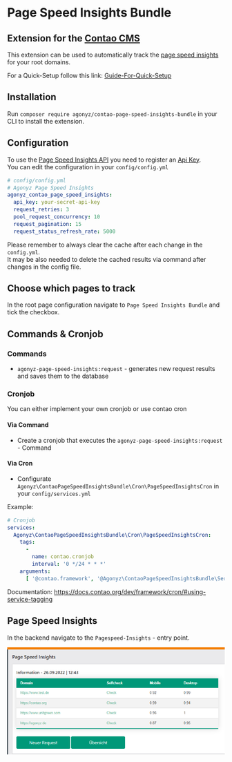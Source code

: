 # Page Speed Insights Bundle
## Extension for the [Contao CMS](https://www.contao.org)

This extension can be used to automatically track the [page speed insights](https://pagespeed.web.dev/) for your root domains.

For a Quick-Setup follow this link: [Guide-For-Quick-Setup](docs/QuickSetup.md)

## Installation
Run ```composer require agonyz/contao-page-speed-insights-bundle``` in your CLI to install the extension.

## Configuration
To use the [Page Speed Insights API](https://pagespeed.web.dev/) you need to register an [Api Key](https://developers.google.com/speed/docs/insights/v5/get-started?hl=de).   
You can edit the configuration in your ```config/config.yml```

```yml
# config/config.yml
# Agonyz Page Speed Insights
agonyz_contao_page_speed_insights:
  api_key: your-secret-api-key
  request_retries: 3
  pool_request_concurrency: 10
  request_pagination: 15
  request_status_refresh_rate: 5000
```

Please remember to always clear the cache after each change in the ```config.yml```.   
It may be also needed to delete the cached results via command after changes in the config file.

## Choose which pages to track
In the root page configuration navigate to ```Page Speed Insights Bundle``` and tick the checkbox.

## Commands & Cronjob
### Commands
- ```agonyz-page-speed-insights:request``` - generates new request results and saves them to the database

### Cronjob
You can either implement your own cronjob or use contao cron

#### Via Command
- Create a cronjob that executes the ```agonyz-page-speed-insights:request``` - Command

#### Via Cron
- Configurate ```Agonyz\ContaoPageSpeedInsightsBundle\Cron\PageSpeedInsightsCron``` in your ```config/services.yml```

Example:
```yml
# Cronjob
services:
  Agonyz\ContaoPageSpeedInsightsBundle\Cron\PageSpeedInsightsCron:
    tags:
      -
        name: contao.cronjob
        interval: '0 */24 * * *'
    arguments:
      [ '@contao.framework', '@Agonyz\ContaoPageSpeedInsightsBundle\Service\Request\RequestHandler']
```
Documentation: https://docs.contao.org/dev/framework/cron/#using-service-tagging


## Page Speed Insights
In the backend navigate to the ```Pagespeed-Insights``` - entry point.   

![psibundle](docs/page_speed_insights_bundle_new.png?raw=true "psibundle")
